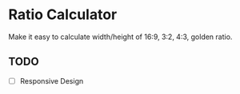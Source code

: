 # Ratio Calculator

Make it easy to calculate width/height of 16:9, 3:2, 4:3, golden ratio.

## TODO

* [ ] Responsive Design
